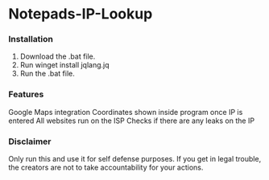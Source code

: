 # Notepads-IP-Lookup

### Installation 
1. Download the .bat file.
2. Run winget install jqlang.jq
3. Run the .bat file.

### Features
Google Maps integration
Coordinates shown inside program once IP is entered
All websites run on the ISP
Checks if there are any leaks on the IP

### Disclaimer
Only run this and use it for self defense purposes. If you get in legal trouble, the creators are not to take accountability for your actions.
